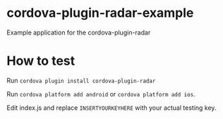 # cordova-plugin-radar-example
Example application for the cordova-plugin-radar

# How to test

Run `cordova plugin install cordova-plugin-radar`

Run `cordova platform add android` or `cordova platform add ios`.


Edit index.js and replace `INSERTYOURKEYHERE` with your actual testing key.
 
